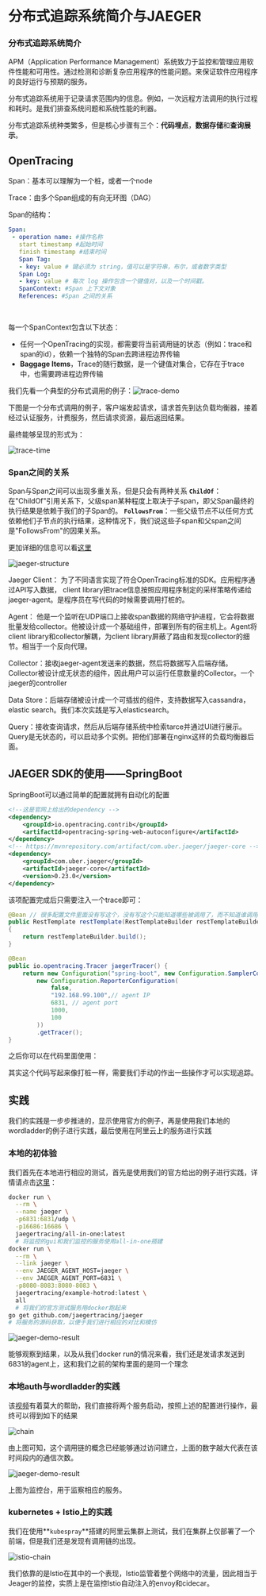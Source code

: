 # 分布式追踪系统简介与JAEGER

### 分布式追踪系统简介

APM（Application Performance Management）系统致力于监控和管理应用软件性能和可用性。通过检测和诊断复杂应用程序的性能问题。来保证软件应用程序的良好运行与预期的服务。

 分布式追踪系统用于记录请求范围内的信息。例如，一次远程方法调用的执行过程和耗时。是我们排查系统问题和系统性能的利器。

 分布式追踪系统种类繁多，但是核心步骤有三个：**代码埋点**，**数据存储**和**查询展示**。

## OpenTracing

Span：基本可以理解为一个桩，或者一个node

Trace：由多个Span组成的有向无环图（DAG）

Span的结构：

```yaml
Span:
 - operation name: #操作名称
   start timestamp #起始时间
   finish timestamp #结束时间
   Span Tag:
   - key: value # 键必须为 string，值可以是字符串，布尔，或者数字类型
   Span Log:
   - key: value # 每次 log 操作包含一个键值对，以及一个时间戳。
   SpanContext: #Span 上下文对象
   References: #Span 之间的关系
   
   
```

每一个SpanContext包含以下状态：

- 任何一个OpenTracing的实现，都需要将当前调用链的状态（例如：trace和span的id），依赖一个独特的Span去跨进程边界传输
- **Baggage Items**，Trace的随行数据，是一个键值对集合，它存在于trace中，也需要跨进程边界传输

我们先看一个典型的分布式调用的例子：![trace-demo](./trace-demo.png)

下图是一个分布式调用的例子，客户端发起请求，请求首先到达负载均衡器，接着经过认证服务，计费服务，然后请求资源，最后返回结果。

最终能够呈现的形式为：

![trace-time](./trace-time.png)

### Span之间的关系

Span与Span之间可以出现多重关系，但是只会有两种关系
**`ChildOf`**：在"ChildOf"引用关系下，父级span某种程度上取决于子span，即父Span最终的执行结果是依赖于我们的子Span的。
**`FollowsFrom`**：一些父级节点不以任何方式依赖他们子节点的执行结果，这种情况下，我们说这些子span和父span之间是"FollowsFrom"的因果关系。

更加详细的信息可以看[这里](https://github.com/opentracing-contrib/opentracing-specification-zh)

![jaeger-structure](./jaeger-structure.png)

Jaeger Client： 为了不同语言实现了符合OpenTracing标准的SDK。应用程序通过API写入数据， client library把trace信息按照应用程序制定的采样策略传递给jaeger-agent。是程序员在写代码的时候需要调用打桩的。

Agent： 他是一个监听在UDP端口上接收span数据的网络守护进程，它会将数据批量发给collector。他被设计成一个基础组件，部署到所有的宿主机上。Agent将client library和collector解耦，为client library屏蔽了路由和发现collector的细节。相当于一个反向代理。

Collector：接收jaeger-agent发送来的数据，然后将数据写入后端存储。Collector被设计成无状态的组件，因此用户可以运行任意数量的Collector。一个jaeger的controller

Data Store：后端存储被设计成一个可插拔的组件，支持数据写入cassandra， elastic search。我们本次实践是写入elasticsearch。

Query：接收查询请求，然后从后端存储系统中检索tarce并通过UI进行展示。Query是无状态的，可以启动多个实例。把他们部署在nginx这样的负载均衡器后面。

## JAEGER SDK的使用——SpringBoot

SpringBoot可以通过简单的配置就拥有自动化的配置

```xml
<!--这是官网上给出的dependency -->
<dependency>
    <groupId>io.opentracing.contrib</groupId>
    <artifactId>opentracing-spring-web-autoconfigure</artifactId>
</dependency>
<!-- https://mvnrepository.com/artifact/com.uber.jaeger/jaeger-core -->
<dependency>
	<groupId>com.uber.jaeger</groupId>
	<artifactId>jaeger-core</artifactId>
	<version>0.23.0</version>
</dependency>
```

该项配置完成后只需要注入一个trace即可：

```java
@Bean // 很多配置文件里面没有写这个，没有写这个只能知道哪些被调用了，而不知道谁调用了谁，则形成不了我们的调用链。
public RestTemplate restTemplate(RestTemplateBuilder restTemplateBuilder)
{
	return restTemplateBuilder.build();
}

@Bean
public io.opentracing.Tracer jaegerTracer() {
    return new Configuration("spring-boot", new Configuration.SamplerConfiguration(ProbabilisticSampler.TYPE, 1),
        new Configuration.ReporterConfiguration(
            false,
			"192.168.99.100",// agent IP
			6831, // agent port
			1000,
			100
        ))
        .getTracer();
}
```

之后你可以在代码里面使用：

其实这个代码写起来像打桩一样，需要我们手动的作出一些操作才可以实现追踪。

## 实践

我们的实践是一步步推进的，显示使用官方的例子，再是使用我们本地的wordladder的例子进行实践，最后使用在阿里云上的服务进行实践

### 本地的初体验

我们首先在本地进行相应的测试，首先是使用我们的官方给出的例子进行实践，详情请点击[这里](https://github.com/jaegertracing/jaeger/tree/master/examples/hotrod)：

```bash
docker run \
  --rm \
  --name jaeger \
  -p6831:6831/udp \
  -p16686:16686 \
  jaegertracing/all-in-one:latest
  # 将监控的gui和我们监控的服务使用all-in-one搭建
docker run \
  --rm \
  --link jaeger \
  --env JAEGER_AGENT_HOST=jaeger \
  --env JAEGER_AGENT_PORT=6831 \
  -p8080-8083:8080-8083 \
  jaegertracing/example-hotrod:latest \
  all
  # 将我们的官方测试服务用docker跑起来
go get github.com/jaegertracing/jaeger
# 将服务的源码获取，以便于我们进行相应的对比和模仿
```

![jaeger-demo-result](./jaeger-demo-result.png)

能够观察到结果，以及从我们docker run的情况来看，我们还是发请求发送到6831的agent上，这和我们之前的架构里面的是同一个理念

### 本地auth与wordladder的实践

该[视频](https://www.youtube.com/watch?v=RvCcWltMY7U)有着莫大的帮助，我们直接将两个服务启动，按照上述的配置进行操作，最终可以得到如下的结果

![chain](./chain.png)

由上图可知，这个调用链的概念已经能够通过访问建立，上面的数字越大代表在该时间段内的通信次数。

![jaeger-demo-result](./jaeger-demo-result.png)

上图为监控台，用于监察相应的服务。

### kubernetes + Istio上的实践

我们在使用**`kubespray`**搭建的阿里云集群上测试，我们在集群上仅部署了一个前端，但是我们还是发现有调用链的出现。

![istio-chain](./istio-chain.png)

我们依靠的是Istio在其中的一个表现，Istio监管着整个网络中的流量，因此相当于Jeager的监控，实质上是在监控Istio自动注入的envoy和cidecar。